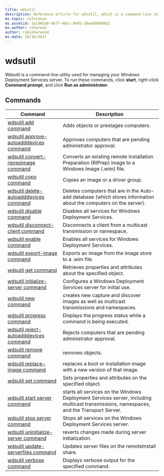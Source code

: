```yaml
---
title: wdsutil
description: Reference article for wdsutil, which is a command-line utility used for managing your Windows Deployment Services server.
ms.topic: reference
ms.assetid: 3a1965a0-8677-40cc-9495-30ae806808d1
ms.author: roharwoo
author: robinharwood
ms.date: 10/16/2017
---
```

# wdsutil



Wdsutil is a command-line utility used for managing your Windows Deployment Services server. To run these commands, click **start**, right-click **Command prompt**, and click **Run as administrator**.

## Commands

|Command|Description|
|------|--------|
|[wdsutil add command](wdsutil-add.md)|Adds objects or prestages computers.|
|[wdsutil approve-autoadddevices command](wdsutil-approve-autoadddevices.md)|Approves computers that are pending administrator approval.|
|[wdsutil convert-riprepimage command](wdsutil-convert-riprepimage.md)|Converts an existing remote Installation Preparation (RIPrep) image to a Windows Image (.wim) file.|
|[wdsutil copy command](wdsutil-copy.md)|Copies an image or a driver group.|
|[wdsutil delete-autoadddevices command](wdsutil-delete-autoadddevices.md)|Deletes computers that are in the Auto-add database (which stores information about the computers on the server).|
|[wdsutil disable command](wdsutil-disable.md)|Disables all services for Windows Deployment Services.|
|[wdsutil disconnect-client command](wdsutil-disconnect-client.md)|Disconnects a client from a multicast transmission or namespace.|
|[wdsutil enable command](wdsutil-enable.md)|Enables all services for Windows Deployment Services.|
|[wdsutil export-image command](wdsutil-export-image.md)|Exports an image from the image store to a .wim file.|
|[wdsutil get command](wdsutil-get.md)|Retrieves properties and attributes about the specified object.|
|[wdsutil initialize-server command](wdsutil-initialize-server.md)|Configures a Windows Deployment Services server for initial use.|
|[wdsutil new command](wdsutil-new.md)|creates new capture and discover images as well as multicast transmissions and namespaces.|
|[wdsutil progress command](wdsutil-progress.md)|Displays the progress status while a command is being executed.|
|[wdsutil reject-autoadddevices command](wdsutil-reject-autoadddevices.md)|Rejects computers that are pending administrator approval.|
|[wdsutil remove command](wdsutil-remove.md)|removes objects.|
|[wdsutil replace-image command](wdsutil-replace-image.md)|replaces a boot or installation image with a new version of that image.|
|[wdsutil set command](wdsutil-set.md)|Sets properties and attributes on the specified object.|
|[wdsutil start server command](wdsutil-start-server.md)|starts all services on the Windows Deployment Services server, including multicast transmissions, namespaces, and the Transport Server.|
|[wdsutil stop server command](wdsutil-stop-server.md)|Stops all services on the Windows Deployment Services server.|
|[wdsutil uninitialize-server command](wdsutil-uninitialize-server.md)|reverts changes made during server initialization.|
|[wdsutil update-serverfiles command](wdsutil-update-serverfiles.md)|Updates server files on the remoteInstall share.|
|[wdsutil verbose command](wdsutil-verbose.md)|Displays verbose output for the specified command.|
